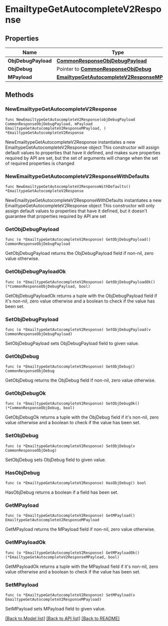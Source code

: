 # EmailtypeGetAutocompleteV2Response

## Properties

Name | Type | Description | Notes
------------ | ------------- | ------------- | -------------
**ObjDebugPayload** | [**CommonResponseObjDebugPayload**](CommonResponseObjDebugPayload.md) |  | 
**ObjDebug** | Pointer to [**CommonResponseObjDebug**](CommonResponseObjDebug.md) |  | [optional] 
**MPayload** | [**EmailtypeGetAutocompleteV2ResponseMPayload**](EmailtypeGetAutocompleteV2ResponseMPayload.md) |  | 

## Methods

### NewEmailtypeGetAutocompleteV2Response

`func NewEmailtypeGetAutocompleteV2Response(objDebugPayload CommonResponseObjDebugPayload, mPayload EmailtypeGetAutocompleteV2ResponseMPayload, ) *EmailtypeGetAutocompleteV2Response`

NewEmailtypeGetAutocompleteV2Response instantiates a new EmailtypeGetAutocompleteV2Response object
This constructor will assign default values to properties that have it defined,
and makes sure properties required by API are set, but the set of arguments
will change when the set of required properties is changed

### NewEmailtypeGetAutocompleteV2ResponseWithDefaults

`func NewEmailtypeGetAutocompleteV2ResponseWithDefaults() *EmailtypeGetAutocompleteV2Response`

NewEmailtypeGetAutocompleteV2ResponseWithDefaults instantiates a new EmailtypeGetAutocompleteV2Response object
This constructor will only assign default values to properties that have it defined,
but it doesn't guarantee that properties required by API are set

### GetObjDebugPayload

`func (o *EmailtypeGetAutocompleteV2Response) GetObjDebugPayload() CommonResponseObjDebugPayload`

GetObjDebugPayload returns the ObjDebugPayload field if non-nil, zero value otherwise.

### GetObjDebugPayloadOk

`func (o *EmailtypeGetAutocompleteV2Response) GetObjDebugPayloadOk() (*CommonResponseObjDebugPayload, bool)`

GetObjDebugPayloadOk returns a tuple with the ObjDebugPayload field if it's non-nil, zero value otherwise
and a boolean to check if the value has been set.

### SetObjDebugPayload

`func (o *EmailtypeGetAutocompleteV2Response) SetObjDebugPayload(v CommonResponseObjDebugPayload)`

SetObjDebugPayload sets ObjDebugPayload field to given value.


### GetObjDebug

`func (o *EmailtypeGetAutocompleteV2Response) GetObjDebug() CommonResponseObjDebug`

GetObjDebug returns the ObjDebug field if non-nil, zero value otherwise.

### GetObjDebugOk

`func (o *EmailtypeGetAutocompleteV2Response) GetObjDebugOk() (*CommonResponseObjDebug, bool)`

GetObjDebugOk returns a tuple with the ObjDebug field if it's non-nil, zero value otherwise
and a boolean to check if the value has been set.

### SetObjDebug

`func (o *EmailtypeGetAutocompleteV2Response) SetObjDebug(v CommonResponseObjDebug)`

SetObjDebug sets ObjDebug field to given value.

### HasObjDebug

`func (o *EmailtypeGetAutocompleteV2Response) HasObjDebug() bool`

HasObjDebug returns a boolean if a field has been set.

### GetMPayload

`func (o *EmailtypeGetAutocompleteV2Response) GetMPayload() EmailtypeGetAutocompleteV2ResponseMPayload`

GetMPayload returns the MPayload field if non-nil, zero value otherwise.

### GetMPayloadOk

`func (o *EmailtypeGetAutocompleteV2Response) GetMPayloadOk() (*EmailtypeGetAutocompleteV2ResponseMPayload, bool)`

GetMPayloadOk returns a tuple with the MPayload field if it's non-nil, zero value otherwise
and a boolean to check if the value has been set.

### SetMPayload

`func (o *EmailtypeGetAutocompleteV2Response) SetMPayload(v EmailtypeGetAutocompleteV2ResponseMPayload)`

SetMPayload sets MPayload field to given value.



[[Back to Model list]](../README.md#documentation-for-models) [[Back to API list]](../README.md#documentation-for-api-endpoints) [[Back to README]](../README.md)


